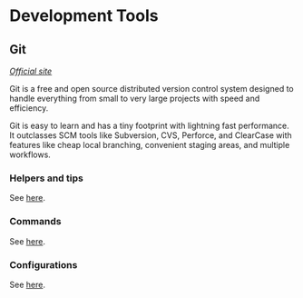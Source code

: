 # Development Tools

## Git

*[Official site](https://git-scm.com/)*

Git is a free and open source distributed version control system designed to handle everything from small to very large projects with speed and efficiency.

Git is easy to learn and has a tiny footprint with lightning fast performance. It outclasses SCM tools like Subversion, CVS, Perforce, and ClearCase with features like cheap local branching, convenient staging areas, and multiple workflows.

### Helpers and tips

See [here](./helpers-tips.md).

### Commands

See [here](./commands.md).

### Configurations

See [here](./configurations.md).
